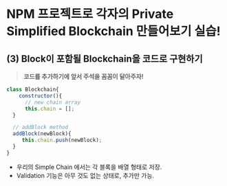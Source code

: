 # NPM 프로젝트로 각자의 Private Simplified Blockchain 만들어보기 실습!

## (3) Block이 포함될 Blockchain을 코드로 구현하기

> **코드를 추가하기에 앞서 주석을 꼼꼼이 달아주자!**

```js
class Blockchain{
    constructor(){
      // new chain array
      this.chain = [];
  }

  // addBlock method
  addBlock(newBlock){
     this.chain.push(newBlock);
  }
}
```

- 우리의 Simple Chain 에서는 각 블록을 배열 형태로 저장.
- Validation 기능은 아무 것도 없는 상태로, 추가만 가능.
